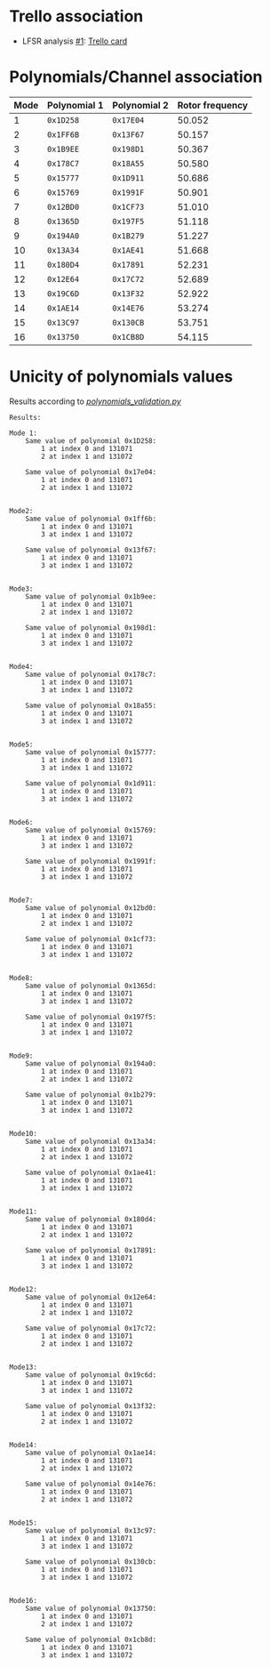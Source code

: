 # Trello association

- LFSR analysis [#1](https://github.com/robotique-ecam/ViveTracker/pull/1): [Trello card](https://trello.com/c/qXQqgrRR/17-analyse-polyn%C3%B4me-lfsr)

# Polynomials/Channel association

| Mode | Polynomial 1 | Polynomial 2 | Rotor frequency |
| ---- | ------------ | ------------ | --------------- |
| 1    | `0x1D258`    | `0x17E04`    | 50.052          |
| 2    | `0x1FF6B`    | `0x13F67`    | 50.157          |
| 3    | `0x1B9EE`    | `0x198D1`    | 50.367          |
| 4    | `0x178C7`    | `0x18A55`    | 50.580          |
| 5    | `0x15777`    | `0x1D911`    | 50.686          |
| 6    | `0x15769`    | `0x1991F`    | 50.901          |
| 7    | `0x12BD0`    | `0x1CF73`    | 51.010          |
| 8    | `0x1365D`    | `0x197F5`    | 51.118          |
| 9    | `0x194A0`    | `0x1B279`    | 51.227          |
| 10   | `0x13A34`    | `0x1AE41`    | 51.668          |
| 11   | `0x180D4`    | `0x17891`    | 52.231          |
| 12   | `0x12E64`    | `0x17C72`    | 52.689          |
| 13   | `0x19C6D`    | `0x13F32`    | 52.922          |
| 14   | `0x1AE14`    | `0x14E76`    | 53.274          |
| 15   | `0x13C97`    | `0x130CB`    | 53.751          |
| 16   | `0x13750`    | `0x1CB8D`    | 54.115          |

# Unicity of polynomials values

Results according to [_polynomials_validation.py_](https://github.com/robotique-ecam/ViveTracker/blob/c541da06227adf35faff673f2adf5cedfb97fe1c/polynomials/polynomials_validation.py)

```
Results:

Mode 1:
    Same value of polynomial 0x1D258:
        1 at index 0 and 131071
        2 at index 1 and 131072

    Same value of polynomial 0x17e04:
        1 at index 0 and 131071
        2 at index 1 and 131072


Mode2:
    Same value of polynomial 0x1ff6b:
        1 at index 0 and 131071
        3 at index 1 and 131072

    Same value of polynomial 0x13f67:
        1 at index 0 and 131071
        3 at index 1 and 131072


Mode3:
    Same value of polynomial 0x1b9ee:
        1 at index 0 and 131071
        2 at index 1 and 131072

    Same value of polynomial 0x198d1:
        1 at index 0 and 131071
        3 at index 1 and 131072


Mode4:
    Same value of polynomial 0x178c7:
        1 at index 0 and 131071
        3 at index 1 and 131072

    Same value of polynomial 0x18a55:
        1 at index 0 and 131071
        3 at index 1 and 131072


Mode5:
    Same value of polynomial 0x15777:
        1 at index 0 and 131071
        3 at index 1 and 131072

    Same value of polynomial 0x1d911:
        1 at index 0 and 131071
        3 at index 1 and 131072


Mode6:
    Same value of polynomial 0x15769:
        1 at index 0 and 131071
        3 at index 1 and 131072

    Same value of polynomial 0x1991f:
        1 at index 0 and 131071
        3 at index 1 and 131072


Mode7:
    Same value of polynomial 0x12bd0:
        1 at index 0 and 131071
        2 at index 1 and 131072

    Same value of polynomial 0x1cf73:
        1 at index 0 and 131071
        3 at index 1 and 131072


Mode8:
    Same value of polynomial 0x1365d:
        1 at index 0 and 131071
        3 at index 1 and 131072

    Same value of polynomial 0x197f5:
        1 at index 0 and 131071
        3 at index 1 and 131072


Mode9:
    Same value of polynomial 0x194a0:
        1 at index 0 and 131071
        2 at index 1 and 131072

    Same value of polynomial 0x1b279:
        1 at index 0 and 131071
        3 at index 1 and 131072


Mode10:
    Same value of polynomial 0x13a34:
        1 at index 0 and 131071
        2 at index 1 and 131072

    Same value of polynomial 0x1ae41:
        1 at index 0 and 131071
        3 at index 1 and 131072


Mode11:
    Same value of polynomial 0x180d4:
        1 at index 0 and 131071
        2 at index 1 and 131072

    Same value of polynomial 0x17891:
        1 at index 0 and 131071
        3 at index 1 and 131072


Mode12:
    Same value of polynomial 0x12e64:
        1 at index 0 and 131071
        2 at index 1 and 131072

    Same value of polynomial 0x17c72:
        1 at index 0 and 131071
        2 at index 1 and 131072


Mode13:
    Same value of polynomial 0x19c6d:
        1 at index 0 and 131071
        3 at index 1 and 131072

    Same value of polynomial 0x13f32:
        1 at index 0 and 131071
        2 at index 1 and 131072


Mode14:
    Same value of polynomial 0x1ae14:
        1 at index 0 and 131071
        2 at index 1 and 131072

    Same value of polynomial 0x14e76:
        1 at index 0 and 131071
        2 at index 1 and 131072


Mode15:
    Same value of polynomial 0x13c97:
        1 at index 0 and 131071
        3 at index 1 and 131072

    Same value of polynomial 0x130cb:
        1 at index 0 and 131071
        3 at index 1 and 131072


Mode16:
    Same value of polynomial 0x13750:
        1 at index 0 and 131071
        2 at index 1 and 131072

    Same value of polynomial 0x1cb8d:
        1 at index 0 and 131071
        3 at index 1 and 131072
```
